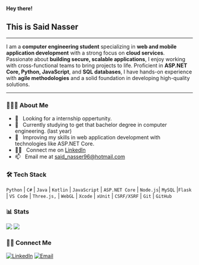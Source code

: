 #### Hey there!

## This is Said Nasser

---

I am a **computer engineering student** specializing in **web and mobile application development** with a strong focus on **cloud services**. Passionate about **building secure, scalable applications**, I enjoy working with cross-functional teams to bring projects to life. Proficient in **ASP.NET Core, Python, JavaScript**, and **SQL databases**, I have hands-on experience with **agile methodologies** and a solid foundation in developing high-quality solutions.

---


### 👨🏻‍💻 About Me

- 💼 &nbsp; Looking for a internship oppertunity.
- 📝 &nbsp; Currently studying to get that bachelor degree in computer engineering. (last year)
- 📖 &nbsp; Improving my skills in web application development with technologies like ASP.NET Core.
- 👨‍💻 &nbsp; Connect me on [LinkedIn](https://www.linkedin.com/in/said-nasser/)
- 📫 &nbsp; Email me at [said_nasser96@hotmail.com](mailto:said_nasser96@hotmail.com)

### 🛠 Tech Stack

`Python` | `C#` | `Java` | `Kotlin` | `JavaScript` | `ASP.NET Core` | `Node.js`| `MySQL` |`Flask` | `VS Code` | `Three.js,` | `WebGL` | `Xcode` | `xUnit` | `CSRF/XSRF` | `Git` | `GitHub`

### 📊 Stats

[![](https://komarev.com/ghpvc/?username=saidxyz&color=blue&label=Profile%20Views)](https://github.com/saidxyz/saidxyz/)
[![](https://img.shields.io/github/followers/saidxyz?label=GitHub%20Followers)](https://github.com/saidxyz)

### 🤝🏻 Connect Me

<p>
<a href="https://www.linkedin.com/in/said-nasser/"><img alt="LinkedIn" src="https://img.shields.io/badge/LinkedIn-gray?style=flat-square&logo=linkedin"></a>  
<a href="mailto:said_nasser96@hotmail.com"><img alt="Email" src="https://img.shields.io/badge/Email-said_nasser96@hotmail.com-blue?style=flat-square&logo=gmail"></a>
</p>
